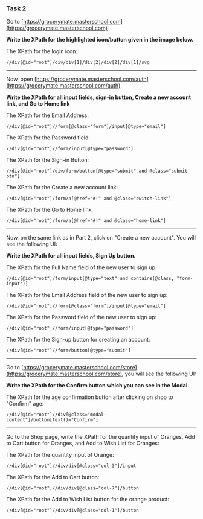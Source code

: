 ### Task 2

Go to [https://grocerymate.masterschool.com](https://grocerymate.masterschool.com)

**Write the XPath for the highlighted icon/button given in the image below.**

The XPath for the login icon:
```xpath
//div[@id="root"]/div/div[1]/div[2]/div[2]/div[1]/svg
```

---

Now, open [https://grocerymate.masterschool.com/auth](https://grocerymate.masterschool.com/auth).

**Write the XPath for all input fields, sign-in button, Create a new account link, and Go to Home link**

The XPath for the Email Address:
```xpath
//div[@id="root"]//form[@class="form"]/input[@type="email"]
```

The XPath for the Password field:
```xpath
//div[@id="root"]//form/input[@type="password"]
```

The XPath for the Sign-in Button:
```xpath
//div[@id="root"]/div/form/button[@type="submit" and @class="submit-btn"]
```

The XPath for the Create a new account link:
```xpath
//div[@id="root"]/form/a[@href="#!" and @class="switch-link"]
```

The XPath for the Go to Home link:
```xpath
//div[@id="root"]/form/a[@href="#!" and @class="home-link"]
```

---

Now, on the same link as in Part 2, click on "Create a new account". You will see the following UI:

**Write the XPath for all input fields, Sign Up button.**

The XPath for the Full Name field of the new user to sign up:
```xpath
//div[@id="root"]/form/input[@type="text" and contains(@class, "form-input")]
```

The XPath for the Email Address field of the new user to sign up:
```xpath
//div[@id="root"]//form[@class="form"]/input[@type="email"]
```

The XPath for the Password field of the new user to sign up:
```xpath
//div[@id="root"]//form/input[@type="password"]
```

The XPath for the Sign-up button for creating an account:
```xpath
//div[@id="root"]//form/button[@type="submit"]
```

---

Go to [https://grocerymate.masterschool.com/store](https://grocerymate.masterschool.com/store), you will see the following UI:

**Write the XPath for the Confirm button which you can see in the Modal.**

The XPath for the age confirmation button after clicking on shop to "Confirm" age:
```xpath
//div[@id="root"]//div[@class="modal-content"]/button[text()="Confirm"]
```

---

Go to the Shop page, write the XPath for the quantity input of Oranges, Add to Cart button for Oranges, and Add to Wish List for Oranges:

The XPath for the quantity input of Orange:
```xpath
//div[@id="root"]//div/div[@class="col-3"]/input
```

The XPath for the Add to Cart button:
```xpath
//div[@id="root"]//div/div[@class="col-7"]/button
```

The XPath for the Add to Wish List button for the orange product:
```xpath
//div[@id="root"]//div/div[@class="col-1"]/button
```
